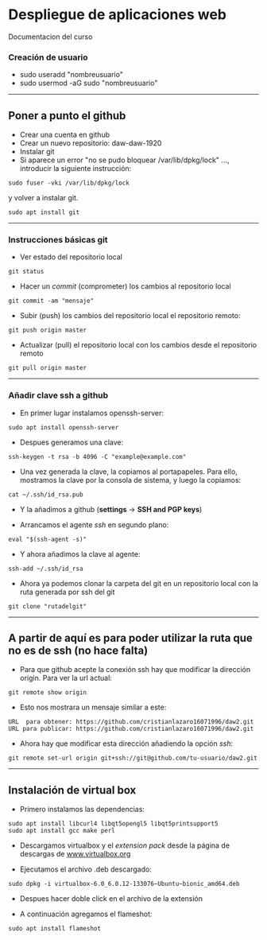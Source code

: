 
# Despliegue de aplicaciones web
Documentacion del curso

### Creación de usuario
- sudo useradd "nombreusuario"
- sudo usermod -aG sudo "nombreusuario"

------
## Poner a punto el github
- Crear una cuenta en github
- Crear un nuevo
repositorio: daw-daw-1920
- Instalar git 
- Si aparece un error "no 
se pudo bloquear /var/lib/dpkg/lock" ..., introducir la siguiente instrucción:

```
sudo fuser -vki /var/lib/dpkg/lock
```

y volver a instalar git.

```
sudo apt install git
```
----
### Instrucciones básicas git
- Ver estado del repositorio local
```
git status
```

- Hacer un *commit*
(comprometer) los cambios al repositorio local
```
git commit -am "mensaje"
```

- Subir (push) los cambios del repositorio local el repositorio remoto:
```
git push origin master
```

- Actualizar (pull) el repositorio local con los cambios desde el repositorio remoto
```
git pull origin master
``` 
----
### Añadir clave ssh a github

- En primer lugar instalamos openssh-server:
```
sudo apt install openssh-server
```

- Despues generamos una clave:
```
ssh-keygen -t rsa -b 4096 -C "example@example.com"
```

- Una vez generada la clave, la copiamos al portapapeles. Para ello, mostramos la clave por la consola de sistema, y luego la copiamos:
```
cat ~/.ssh/id_rsa.pub
```

- Y la añadimos a github (**settings** -> **SSH and PGP keys**)

- Arrancamos el agente *ssh* en segundo plano:
```
eval "$(ssh-agent -s)"
```
- Y ahora añadimos la clave al agente:
```
ssh-add ~/.ssh/id_rsa
```

- Ahora ya podemos clonar la carpeta del git en un repositorio local con la ruta generada por ssh del git

```
git clone "rutadelgit"
```
-----

## A partir de aquí es para poder utilizar la ruta que no es de ssh (no hace falta)

- Para que github acepte la conexión ssh hay que modificar la dirección origin. Para ver la url actual:
```
git remote show origin
```
- Esto nos mostrara un mensaje similar a este:
```
URL  para obtener: https://github.com/cristianlazaro16071996/daw2.git
URL para publicar: https://github.com/cristianlazaro16071996/daw2.git
```

- Ahora hay que modificar esta dirección añadiendo la opción *ssh*:
```
git remote set-url origin git+ssh://git@github.com/tu-usuario/daw2.git
```

------
## Instalación de virtual box

- Primero instalamos las dependencias:
```
sudo apt install libcurl4 libqt5opengl5 libqt5printsupport5
sudo apt install gcc make perl
```

- Descargamos virtualbox y el *extension pack* desde la página de descargas de www.virtualbox.org

- Ejecutamos el archivo .deb descargado:
```
sudo dpkg -i virtualbox-6.0_6.0.12-133076~Ubuntu~bionic_amd64.deb
```
- Despues hacer doble click en el archivo de la extensión

- A continuación agregamos el flameshot:

```
sudo apt install flameshot
```



